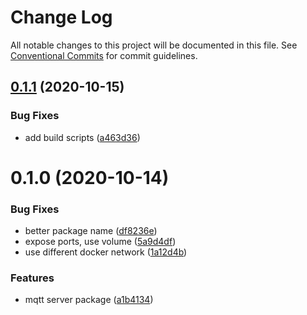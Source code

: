 # Change Log

All notable changes to this project will be documented in this file.
See [Conventional Commits](https://conventionalcommits.org) for commit guidelines.

## [0.1.1](https://github.com/mariusz-kabala/homeAutomation/compare/@home/mqtt-server@0.1.0...@home/mqtt-server@0.1.1) (2020-10-15)


### Bug Fixes

* add build scripts ([a463d36](https://github.com/mariusz-kabala/homeAutomation/commit/a463d36fdffb472db82442ba536a69b27164660c))





# 0.1.0 (2020-10-14)


### Bug Fixes

* better package name ([df8236e](https://github.com/mariusz-kabala/homeAutomation/commit/df8236ef53ebcb3c4f1aa1b6b41d6e51f3ea812d))
* expose ports, use volume ([5a9d4df](https://github.com/mariusz-kabala/homeAutomation/commit/5a9d4dfd75bc3dc6ee1e23b8700532455269934d))
* use different docker network ([1a12d4b](https://github.com/mariusz-kabala/homeAutomation/commit/1a12d4b042117a956ea139ae2e4cc873b8a7c44e))


### Features

* mqtt server package ([a1b4134](https://github.com/mariusz-kabala/homeAutomation/commit/a1b413452361f1a7c7ab6ddada2a225f7b2aba1f))
